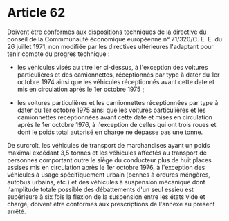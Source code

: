 # Article 62

Doivent être conformes aux dispositions techniques de la directive du conseil de la Commmunauté économique européenne n° 71/320/C. E. E.  du 26 juillet 1971, non modifiée par les directives ultérieures l'adaptant pour tenir compte du progrès technique :

- les véhicules visés au titre Ier ci-dessus, à l'exception des voitures particulières et des camionnettes, réceptionnés par type à dater du 1er octobre 1974 ainsi que les véhicules réceptionnés avant cette date et mis en circulation après le 1er octobre 1975 ;

- les voitures particulières et les camionnettes réceptionnées par type à dater du 1er octobre 1975 ainsi que les voitures particulières et les camionnettes réceptionnées avant cette date et mises en circulation après le 1er octobre 1976, à l'exception de celles qui ont trois roues et dont le poids total autorisé en charge ne dépasse pas une tonne.

De surcroît, les véhicules de transport de marchandises ayant un poids maximal excédant 3,5 tonnes et les véhicules affectés au transport de personnes comportant outre le siège du conducteur plus de huit places assises mis en circulation après le 1er octobre 1976, à l'exception des véhicules à usage spécifiquement urbain (bennes à ordures méngères, autobus urbains, etc.) et des véhicules à suspension mécanique dont l'amplitude totale possible des débattements d'un seul essieu est supérieure à six fois la flexion de la suspension entre les états vide et chargé, doivent être conformes aux prescriptions de l'annexe au présent arrêté.
